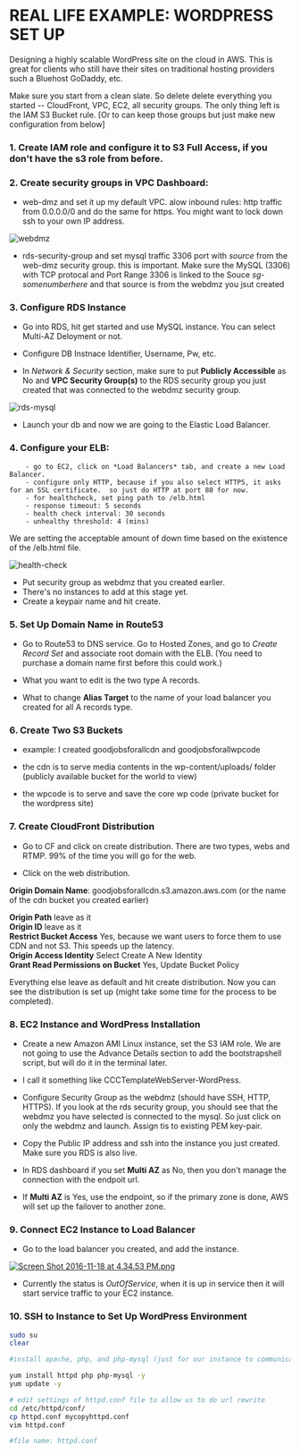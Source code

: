 # REAL LIFE EXAMPLE: WORDPRESS SET UP  

Designing a highly scalable WordPress site on the cloud in AWS.  This is great for clients who still have their sites on traditional hosting providers such a Bluehost GoDaddy, etc.  

Make sure you start from a clean slate.  So delete delete everything you started -- CloudFront, VPC, EC2, all security groups.  The only thing left is the IAM S3 Bucket rule.  [Or to can keep those groups but just make new configuration from below]  

### 1. Create IAM role and configure it to S3 Full Access, if you don't have the s3 role from before.  

### 2. Create security groups in VPC Dashboard:    
*  web-dmz and set it up my default VPC.  alow inbound rules: http traffic from 0.0.0.0/0 and do the same for https.  You might want to lock down ssh to your own IP address.  

![webdmz](https://s15.postimg.org/6wg100nrf/Screen_Shot_2016_11_18_at_2_42_26_PM.png)  

* rds-security-group and set mysql traffic 3306 port with *source* from the web-dmz security group.  this is important.  Make sure the MySQL (3306) with TCP protocal and Port Range 3306 is linked to the Souce *sg-somenumberhere* and that source is from the webdmz you jsut created  

### 3. Configure RDS Instance  

* Go into RDS, hit get started and use MySQL instance.  You can select Multi-AZ Deloyment or not.  

* Configure DB Instnace Identifier, Username, Pw, etc.  

* In *Network & Security* section, make sure to put **Publicly Accessible** as No and **VPC Security Group(s)** to the RDS security group you just created that was connected to the webdmz security group.  

![rds-mysql](https://s12.postimg.org/drqu55jgt/Screen_Shot_2016_11_18_at_3_01_13_PM.png)  

* Launch your db and now we are going to the Elastic Load Balancer.  

### 4.  Configure your ELB:  
        - go to EC2, click on *Load Balancers* tab, and create a new Load Balancer.  
        - configure only HTTP, because if you also select HTTPS, it asks for an SSL certificate.  so just do HTTP at port 80 for now.  
        - for healthcheck, set ping path to /elb.html  
        - response timeout: 5 seconds  
        - health check interval: 30 seconds
        - unhealthy threshold: 4 (mins)    

We are setting the acceptable amount of down time based on the existence of the /elb.html file.   

![health-check](https://s17.postimg.org/67wvu56sf/Screen_Shot_2016_11_18_at_3_21_27_PM.png) 

*  Put security group as webdmz that you created earlier.  
*  There's no instances to add at this stage yet.  
*  Create a keypair name and hit create.  

### 5. Set Up Domain Name in Route53  

* Go to Route53 to DNS service.  Go to Hosted Zones, and go to *Create Record Set*  and associate root domain with the ELB.  (You need to purchase a domain name first before this could work.)  

* What you want to edit is the two type A records.  

* What to change **Alias Target** to the name of your load balancer you created for all A records type.  

### 6. Create Two S3 Buckets  

* example: I created goodjobsforallcdn and goodjobsforallwpcode  

* the cdn is to serve media contents in the wp-content/uploads/ folder  (publicly available bucket for the world to view)  

* the wpcode is to serve and save the core wp code (private bucket for the wordpress site)    

### 7. Create CloudFront Distribution  

* Go to CF and click on create distribution.  There are two types, webs and RTMP.  99% of the time you will go for the web.  

* Click on the web distribution.  

**Origin Domain Name**: goodjobsforallcdn.s3.amazon.aws.com  (or the name of the cdn bucket you created earlier)  

**Origin Path** leave as it   
**Origin ID** leave as it    
**Restrict Bucket Access** Yes, because we want users to force them to use CDN and not S3.  This speeds up the latency.  
**Origin Access Identity** Select Create A New Identity  
**Grant Read Permissions on Bucket** Yes, Update Bucket Policy  

Everything else leave as default and hit create distribution.  Now you can see the distribution is set up (might take some time for the process to be completed).  

### 8. EC2 Instance and WordPress Installation  

* Create a new Amazon AMI Linux instance, set the S3 IAM role.  We are not going to use the Advance Details section to add the bootstrapshell script, but will do it in the terminal later.    

* I call it something like CCCTemplateWebServer-WordPress.  
* Configure Security Group as the webdmz (should have SSH, HTTP, HTTPS).  If you look at the rds security group, you should see that the webdmz you have selected is connected to the mysql.  So just click on only the webdmz and launch.  Assign tis to existing PEM key-pair.  

* Copy the Public IP address and ssh into the instance you just created.  Make sure you RDS is also live.  

* In RDS dashboard if you set **Multi AZ** as No, then you don't manage the connection with the endpoit url.  
* If **Multi AZ** is Yes, use the endpoint, so if the primary zone is done, AWS will set up the failover to another zone.  
### 9. Connect EC2 Instance to Load Balancer    

* Go to the load balancer you created, and add the instance.  

[![Screen Shot 2016-11-18 at 4.34.53 PM.png](https://s17.postimg.org/5akribwj3/Screen_Shot_2016_11_18_at_4_34_53_PM.png)](https://postimg.org/image/4l1z5yvzf/)  

* Currently the status is *OutOfService*, when it is up in service then it will start service traffic to your EC2 instance.  

### 10. SSH to Instance to Set Up WordPress Environment  

```sh
sudo su
clear

#install apache, php, and php-mysql (just for our instance to communicate to our rds server)  

yum install httpd php php-mysql -y
yum update -y

# edit settings of httpd.conf file to allow us to do url rewrite
cd /etc/httpd/conf/
cp httpd.conf mycopyhttpd.conf
vim httpd.conf
```  

```sh
#file name: httpd.conf


